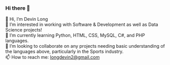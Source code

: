 ### Hi there 👋

<!--
**devinklong/devinklong** is a ✨ _special_ ✨ repository because its `README.md` (this file) appears on your GitHub profile.
-->

👋 Hi, I’m Devin Long <br>
👀 I’m interested in working with Software & Development as well as Data Science projects! <br>
🌱 I’m currently learning Python, HTML, CSS, MySQL, C#, and PHP languages. <br>
💞️ I’m looking to collaborate on any projects needing basic understanding of the languages above, particularly in the Sports industry. <br>
📫 How to reach me: longdevin2@gmail.com <br>


